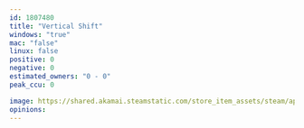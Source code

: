 ```yaml
---
id: 1807480
title: "Vertical Shift"
windows: "true"
mac: "false"
linux: false
positive: 0
negative: 0
estimated_owners: "0 - 0"
peak_ccu: 0

image: https://shared.akamai.steamstatic.com/store_item_assets/steam/apps/1807480/header.jpg?t=1695857466
opinions:
---
```

